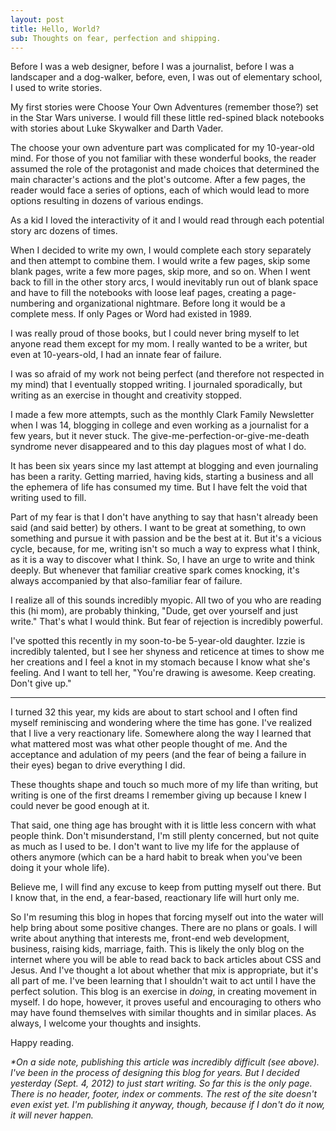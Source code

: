```yaml
---
layout: post
title: Hello, World?
sub: Thoughts on fear, perfection and shipping. 
---
```


Before I was a web designer, before I was a journalist, before I was a landscaper and a dog-walker, before, even, I was out of elementary school, I used to write stories.

My first stories were Choose Your Own Adventures (remember those?) set in the Star Wars universe. I would fill these little red-spined black notebooks with stories about Luke Skywalker and Darth Vader.

The choose your own adventure part was complicated for my 10-year-old mind. For those of you not familiar with these wonderful books, the reader assumed the role of the protagonist and made choices that determined the main character's actions and the plot's outcome. After a few pages, the reader would face a series of options, each of which would lead to more options resulting in dozens of various endings.  

As a kid I loved the interactivity of it and I would read through each potential story arc dozens of times. 

When I decided to write my own, I would complete each story separately and then attempt to combine them. I would write a few pages, skip some blank pages, write a few more pages, skip more, and so on. When I went back to fill in the other story arcs, I would inevitably run out of blank space and have to fill the notebooks with loose leaf pages, creating a page-numbering and organizational nightmare. Before long it would be a complete mess. If only Pages or Word had existed in 1989.

I was really proud of those books, but I could never bring myself to let anyone read them except for my mom. I really wanted to be a writer, but even at 10-years-old, I had an innate fear of failure. 

I was so afraid of my work not being perfect (and therefore not respected in my mind) that I eventually stopped writing. I journaled sporadically, but writing as an exercise in thought and creativity stopped. 

I made a few more attempts, such as the monthly Clark Family Newsletter when I was 14, blogging in college and even working as a journalist for a few years, but it never stuck. The give-me-perfection-or-give-me-death syndrome never disappeared and to this day plagues most of what I do.

It has been six years since my last attempt at blogging and even journaling has been a rarity. Getting married, having kids, starting a business and all the ephemera of life has consumed my time. But I have felt the void that writing used to fill. 

Part of my fear is that I don't have anything to say that hasn't already been said (and said better) by others. I want to be great at something, to own something and pursue it with passion and be the best at it. But it's a vicious cycle, because, for me, writing isn't so much a way to express what I think, as it is a way to discover what I think. So, I have an urge to write and think deeply. But whenever that familiar creative spark comes knocking, it's always accompanied by that also-familiar fear of failure.

I realize all of this sounds incredibly myopic. All two of you who are reading this (hi mom), are probably thinking, "Dude, get over yourself and just write." That's what I would think. But fear of rejection is incredibly powerful. 

I've spotted this recently in my soon-to-be 5-year-old daughter. Izzie is incredibly talented, but I see her shyness and reticence at times to show me her creations and I feel a knot in my stomach because I know what she's feeling. And I want to tell her, "You're drawing is awesome. Keep creating. Don't give up."

---

I turned 32 this year, my kids are about to start school and I often find myself reminiscing and wondering where the time has gone. I've realized that I live a very reactionary life. Somewhere along the way I learned that what mattered most was what other people thought of me. And the acceptance and adulation of my peers (and the fear of being a failure in their eyes) began to drive everything I did. 

These thoughts shape and touch so much more of my life than writing, but writing is one of the first dreams I remember giving up because I knew I could never be good enough at it.

That said, one thing age has brought with it is little less concern with what people think. Don't misunderstand, I'm still plenty concerned, but not quite as much as I used to be. I don't want to live my life for the applause of others anymore (which can be a hard habit to break when you've been doing it your whole life). 

Believe me, I will find any excuse to keep from putting myself out there. But I know that, in the end, a fear-based, reactionary life will hurt only me. 

So I'm resuming this blog in hopes that forcing myself out into the water will help bring about some positive changes. There are no plans or goals. I will write about anything that interests me, front-end web development, business, raising kids, marriage, faith. This is likely the only blog on the internet where you will be able to read back to back articles about CSS and Jesus. And I've thought a lot about whether that mix is appropriate, but it's all part of me. I've been learning that I shouldn't wait to act until I have the perfect solution. This blog is an exercise in *doing*, in creating movement in myself. I do hope, however, it proves useful and encouraging to others who may have found themselves with similar thoughts and in similar places. As always, I welcome your thoughts and insights. 

Happy reading. 

_*On a side note, publishing this article was incredibly difficult (see above). I've been in the process of designing this blog for years. But I decided yesterday (Sept. 4, 2012) to just start writing. So far this is the only page. There is no header, footer, index or comments. The rest of the site doesn't even exist yet. I'm publishing it anyway, though, because if I don't do it now, it will never happen._